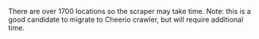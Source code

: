 There are over 1700 locations so the scraper may take time. Note: this is a good candidate to migrate to Cheerio crawler, but will require additional time.
